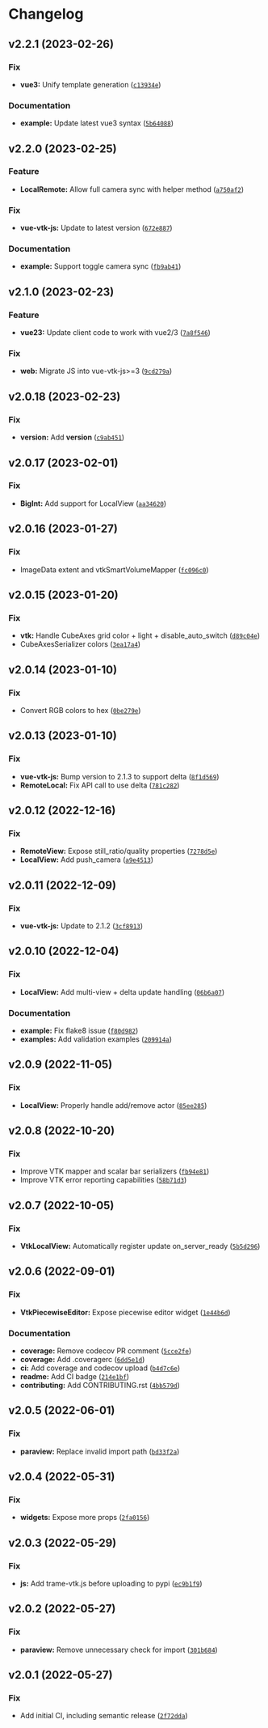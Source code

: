 # Changelog

<!--next-version-placeholder-->

## v2.2.1 (2023-02-26)
### Fix
* **vue3:** Unify template generation ([`c13934e`](https://github.com/Kitware/trame-vtk/commit/c13934e20dc5815645ba7f20dd61f831b96d0cd2))

### Documentation
* **example:** Update latest vue3 syntax ([`5b64088`](https://github.com/Kitware/trame-vtk/commit/5b64088d05ad5b596758324204092404b8a33f00))

## v2.2.0 (2023-02-25)
### Feature
* **LocalRemote:** Allow full camera sync with helper method ([`a750af2`](https://github.com/Kitware/trame-vtk/commit/a750af248c5d7025491bca1a8ff6cd0a9bab441b))

### Fix
* **vue-vtk-js:** Update to latest version ([`672e887`](https://github.com/Kitware/trame-vtk/commit/672e88787c5a3c5cbc15b1858291c4131f2f1e50))

### Documentation
* **example:** Support toggle camera sync ([`fb9ab41`](https://github.com/Kitware/trame-vtk/commit/fb9ab41eaf7d9ee25eea3cae98ddab75c00e3611))

## v2.1.0 (2023-02-23)
### Feature
* **vue23:** Update client code to work with vue2/3 ([`7a8f546`](https://github.com/Kitware/trame-vtk/commit/7a8f546de013f61f7973118b992fec5889c35690))

### Fix
* **web:** Migrate JS into vue-vtk-js>=3 ([`9cd279a`](https://github.com/Kitware/trame-vtk/commit/9cd279a3dee3e88aeb0891f370eb65a6a1e3aa1c))

## v2.0.18 (2023-02-23)
### Fix
* **version:** Add __version__ ([`c9ab451`](https://github.com/Kitware/trame-vtk/commit/c9ab451d9e397f2a9c64b488d957915086a81ddc))

## v2.0.17 (2023-02-01)
### Fix
* **BigInt:** Add support for LocalView ([`aa34620`](https://github.com/Kitware/trame-vtk/commit/aa34620642c64ceb5fd625c83b22fc7f50e823ff))

## v2.0.16 (2023-01-27)
### Fix
* ImageData extent and vtkSmartVolumeMapper ([`fc096c0`](https://github.com/Kitware/trame-vtk/commit/fc096c0e0190bfef2127aef2f46e3aa9ccdd8893))

## v2.0.15 (2023-01-20)
### Fix
* **vtk:** Handle CubeAxes grid color + light + disable_auto_switch ([`d89c04e`](https://github.com/Kitware/trame-vtk/commit/d89c04e265a28234cd3467866c016247fc5d6e36))
* CubeAxesSerializer colors ([`3ea17a4`](https://github.com/Kitware/trame-vtk/commit/3ea17a44f431a0cf8afe4949e7d52c4d631eb4fb))

## v2.0.14 (2023-01-10)
### Fix
* Convert RGB colors to hex ([`0be279e`](https://github.com/Kitware/trame-vtk/commit/0be279e6190bcc7c54b9fc725da6df014376656a))

## v2.0.13 (2023-01-10)
### Fix
* **vue-vtk-js:** Bump version to 2.1.3 to support delta ([`8f1d569`](https://github.com/Kitware/trame-vtk/commit/8f1d569e3329ea2a8f7285e06d2083c932bcac10))
* **RemoteLocal:** Fix API call to use delta ([`781c282`](https://github.com/Kitware/trame-vtk/commit/781c282b1c812309b1f28ac7c24c69e0506628dd))

## v2.0.12 (2022-12-16)
### Fix
* **RemoteView:** Expose still_ratio/quality properties ([`7278d5e`](https://github.com/Kitware/trame-vtk/commit/7278d5ed7b8872167a9e9c653792b1b8543ac5ab))
* **LocalView:** Add push_camera ([`a9e4513`](https://github.com/Kitware/trame-vtk/commit/a9e4513e43fea443ee02d2de002270d666515913))

## v2.0.11 (2022-12-09)
### Fix
* **vue-vtk-js:** Update to 2.1.2 ([`3cf8913`](https://github.com/Kitware/trame-vtk/commit/3cf8913158e36496e564c4a544f07a2f2cf6c630))

## v2.0.10 (2022-12-04)
### Fix
* **LocalView:** Add multi-view + delta update handling ([`06b6a07`](https://github.com/Kitware/trame-vtk/commit/06b6a0713e91e92ed165f3ec71e4684b988c4d58))

### Documentation
* **example:** Fix flake8 issue ([`f80d982`](https://github.com/Kitware/trame-vtk/commit/f80d982011d5b1f9b7e60c1b3b38efba7cab6a80))
* **examples:** Add validation examples ([`209914a`](https://github.com/Kitware/trame-vtk/commit/209914ab142fe6bf2f7459a83c4f533d32157212))

## v2.0.9 (2022-11-05)
### Fix
* **LocalView:** Properly handle add/remove actor ([`85ee285`](https://github.com/Kitware/trame-vtk/commit/85ee285f67cf08438d37bae0bfd8d84ffe34db35))

## v2.0.8 (2022-10-20)
### Fix
* Improve VTK mapper and scalar bar serializers ([`fb94e81`](https://github.com/Kitware/trame-vtk/commit/fb94e81ef86c152f207e4fd442747c0d318a8dde))
* Improve VTK error reporting capabilities ([`58b71d3`](https://github.com/Kitware/trame-vtk/commit/58b71d330d0ba8e1afba2c3d3ef918d6090dc193))

## v2.0.7 (2022-10-05)
### Fix
* **VtkLocalView:** Automatically register update on_server_ready ([`5b5d296`](https://github.com/Kitware/trame-vtk/commit/5b5d296cc67518801c5ebff9397d55f99461c822))

## v2.0.6 (2022-09-01)
### Fix
* **VtkPiecewiseEditor:** Expose piecewise editor widget ([`1e44b6d`](https://github.com/Kitware/trame-vtk/commit/1e44b6d71f511d19dc95ee42e0d9c981258259b1))

### Documentation
* **coverage:** Remove codecov PR comment ([`5cce2fe`](https://github.com/Kitware/trame-vtk/commit/5cce2fe064625de02d6c590b65c925e31e0b36be))
* **coverage:** Add .coveragerc ([`6dd5e1d`](https://github.com/Kitware/trame-vtk/commit/6dd5e1d2ab44ff42ea5510db9aab736e49104b41))
* **ci:** Add coverage and codecov upload ([`b4d7c6e`](https://github.com/Kitware/trame-vtk/commit/b4d7c6ee53917e94ef0a9f5ae27db7cb8af430b6))
* **readme:** Add CI badge ([`214e1bf`](https://github.com/Kitware/trame-vtk/commit/214e1bfb4419a83c6390f1b8bf3cafa75fb3d1c7))
* **contributing:** Add CONTRIBUTING.rst ([`4bb579d`](https://github.com/Kitware/trame-vtk/commit/4bb579de9779b735f7517d5e47bff15dc6182066))

## v2.0.5 (2022-06-01)
### Fix
* **paraview:** Replace invalid import path ([`bd33f2a`](https://github.com/Kitware/trame-vtk/commit/bd33f2a2c71f80792a3039271d70b32f100aeed0))

## v2.0.4 (2022-05-31)
### Fix
* **widgets:** Expose more props ([`2fa0156`](https://github.com/Kitware/trame-vtk/commit/2fa01565461f62f96d3a18b2f649b5484981e5bf))

## v2.0.3 (2022-05-29)
### Fix
* **js:** Add trame-vtk.js before uploading to pypi ([`ec9b1f9`](https://github.com/Kitware/trame-vtk/commit/ec9b1f9e67f43618824459a2a7b6cfbf798dbf64))

## v2.0.2 (2022-05-27)
### Fix
* **paraview:** Remove unnecessary check for import ([`301b684`](https://github.com/Kitware/trame-vtk/commit/301b684378f30d46e93939da67ebd11f2027bf41))

## v2.0.1 (2022-05-27)
### Fix
* Add initial CI, including semantic release ([`2f72dda`](https://github.com/Kitware/trame-vtk/commit/2f72dda6bf851b8afea1f1cf34d616554b5b5dfc))
